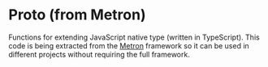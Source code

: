 # Proto (from Metron)

Functions for extending JavaScript native type (written in TypeScript). This code is being extracted from the [Metron](https://github.com/metronical/metron) framework so it can be used in different projects without requiring the full framework.

